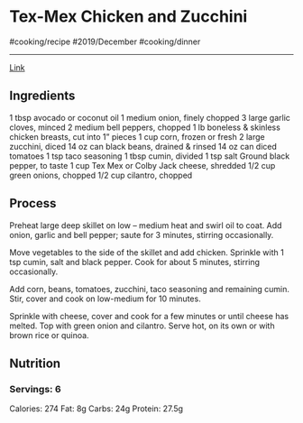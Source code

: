 # Tex-Mex Chicken and Zucchini
#cooking/recipe #2019/December #cooking/dinner
- - - -
[Link](https://ifoodreal.com/chicken-and-zucchini/)

## Ingredients
1 tbsp avocado or coconut oil
1 medium onion, finely chopped
3 large garlic cloves, minced
2 medium bell peppers, chopped
1 lb boneless & skinless chicken breasts, cut into 1” pieces
1 cup corn, frozen or fresh
2 large zucchini, diced
14 oz can black beans, drained & rinsed
14 oz can diced tomatoes
1 tsp taco seasoning
1 tbsp cumin, divided
1 tsp salt
Ground black pepper, to taste
1 cup Tex Mex or Colby Jack cheese, shredded
1/2 cup green onions, chopped
1/2 cup cilantro, chopped

## Process
Preheat large deep skillet on low – medium heat and swirl oil to coat. Add onion, garlic and bell pepper; saute for 3 minutes, stirring occasionally.

Move vegetables to the side of the skillet and add chicken. Sprinkle with 1 tsp cumin, salt and black pepper. Cook for about 5 minutes, stirring occasionally.

Add corn, beans, tomatoes, zucchini, taco seasoning and remaining cumin. Stir, cover and cook on low-medium for 10 minutes.

Sprinkle with cheese, cover and cook for a few minutes or until cheese has melted. Top with green onion and cilantro. Serve hot, on its own or with brown rice or quinoa.

## Nutrition
### Servings: 6
Calories: 274
Fat: 8g
Carbs: 24g
Protein: 27.5g